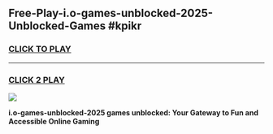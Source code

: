 
## Free-Play-i.o-games-unblocked-2025-Unblocked-Games #kpikr
<h3>
<a href="https://news.freeplayer.one?title=i.o-games-unblocked-2025&ref=8M">CLICK TO PLAY</a></h3>
<hr>

<h3>
<a href="https://news.freeplayer.one?title=i.o-games-unblocked-2025&ref=8M">CLICK 2 PLAY</a>
  
</h3>

<a href="https://news.freeplayer.one?title=i.o-games-unblocked-2025&ref=8M"><img src="https://clearcache.store/games.png"></a>


**i.o-games-unblocked-2025 games unblocked: Your Gateway to Fun and Accessible Online Gaming**
